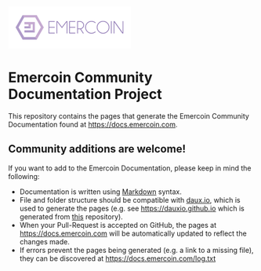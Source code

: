 ![Emercoin Logo](/images/Logo_2017_250x86(purple).png)

# Emercoin Community Documentation Project

This repository contains the pages that generate the Emercoin Community Documentation found at <https://docs.emercoin.com>.

## Community additions are welcome!

If you want to add to the Emercoin Documentation, please keep in mind the following:

* Documentation is written using [Markdown](https://guides.github.com/features/mastering-markdown/) syntax. 
* File and folder structure should be compatible with [daux.io](https://dauxio.github.io/), which is used to generate the pages (e.g. see <https://dauxio.github.io> which is generated from [this](https://github.com/dauxio/daux.io/blob/master/docs>) repository).
* When your Pull-Request is accepted on GitHub, the pages at <https://docs.emercoin.com> will be automatically updated to reflect the changes made.
* If errors prevent the pages being generated (e.g. a link to a missing file), they can be discovered at <https://docs.emercoin.com/log.txt>
